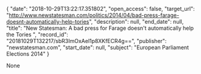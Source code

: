 {
  "date": "2018-10-29T13:22:17.351802", 
  "open_access": false, 
  "target_url": "http://www.newstatesman.com/politics/2014/04/bad-press-farage-doesnt-automatically-help-tories", 
  "description": null, 
  "end_date": null, 
  "title": "New Statesman: A bad press for Farage doesn't automatically help the Tories ", 
  "record_id": "20181029T132217/sbR3ImOxAel1p8XKfECR4g==", 
  "publisher": "newstatesman.com", 
  "start_date": null, 
  "subject": "European Parliament Elections 2014"
}

None